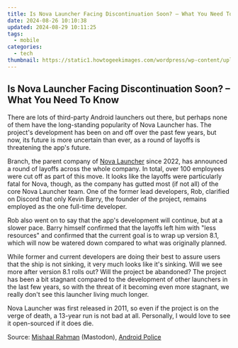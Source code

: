 ```yaml
---
title: Is Nova Launcher Facing Discontinuation Soon? – What You Need To Know
date: 2024-08-26 10:10:38
updated: 2024-08-29 10:11:25
tags:
  - mobile
categories:
  - tech
thumbnail: https://static1.howtogeekimages.com/wordpress/wp-content/uploads/2024/02/img_2271.jpg
---
```


## Is Nova Launcher Facing Discontinuation Soon? – What You Need To Know

There are lots of third-party Android launchers out there, but perhaps none of them have the long-standing popularity of Nova Launcher has. The project's development has been on and off over the past few years, but now, its future is more uncertain than ever, as a round of layoffs is threatening the app's future.

 Branch, the parent company of [Nova Launcher](https://static1.howtogeekimages.com/wordpress/wp-content/uploads/2023/10/53154206617%5F77f1de5022%5Fo.jpg?q=50&fit=crop&w=1100&h=618&dpr=1.5) since 2022, has announced a round of layoffs across the whole company. In total, over 100 employees were cut off as part of this move. It looks like the layoffs were particularly fatal for Nova, though, as the company has gutted most (if not all) of the core Nova Launcher team. One of the former lead developers, Rob, clarified on Discord that only Kevin Barry, the founder of the project, remains employed as the one full-time developer.

 Rob also went on to say that the app's development will continue, but at a slower pace. Barry himself confirmed that the layoffs left him with "less resources" and confirmed that the current goal is to wrap up version 8.1, which will now be watered down compared to what was originally planned.

 While former and current developers are doing their best to assure users that the ship is not sinking, it very much looks like it's sinking. Will we see more after version 8.1 rolls out? Will the project be abandoned? The project has been a bit stagnant compared to the development of other launchers in the last few years, so with the threat of it becoming even more stagnant, we really don't see this launcher living much longer.

 Nova Launcher was first released in 2011, so even if the project is on the verge of death, a 13-year run is not bad at all. Personally, I would love to see it open-sourced if it does die.

 Source: [Mishaal Rahman](https://androiddev.social/@MishaalRahman/112927273258254053) (Mastodon), [Android Police](https://www.androidpolice.com/nova-launcher-future-uncertain-layoffs-slash-core-dev-team/)

<ins class="adsbygoogle"
     style="display:block"
     data-ad-format="autorelaxed"
     data-ad-client="ca-pub-7571918770474297"
     data-ad-slot="1223367746"></ins>



<ins class="adsbygoogle"
     style="display:block"
     data-ad-client="ca-pub-7571918770474297"
     data-ad-slot="8358498916"
     data-ad-format="auto"
     data-full-width-responsive="true"></ins>
